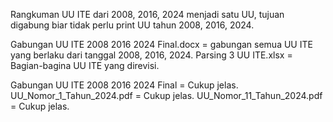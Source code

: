 Rangkuman UU ITE dari 2008, 2016, 2024 menjadi satu UU, tujuan digabung biar tidak perlu print UU tahun 2008, 2016, 2024.

Gabungan UU ITE 2008 2016 2024 Final.docx = gabungan semua UU ITE yang berlaku dari tanggal 2008, 2016, 2024.
Parsing 3 UU ITE.xlsx = Bagian-bagina UU ITE yang direvisi.

Gabungan UU ITE 2008 2016 2024 Final = Cukup jelas.
UU_Nomor_1_Tahun_2024.pdf = Cukup jelas.
UU_Nomor_11_Tahun_2024.pdf = Cukup jelas.
